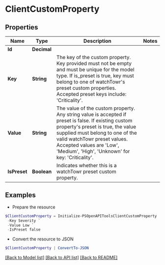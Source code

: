 # ClientCustomProperty
## Properties

Name | Type | Description | Notes
------------ | ------------- | ------------- | -------------
**Id** | **Decimal** |  | 
**Key** | **String** | The key of the custom property. Key provided must not be empty and must be unique for the model type. If is_preset is true, key must belong to one of watchTowr&#39;s preset custom properties. Accepted preset keys include: &#39;Criticality&#39;. | 
**Value** | **String** | The value of the custom property. Any string value is accepted if preset is false. If existing custom property&#39;s preset is true, the value supplied must belong to one of the valid watchTowr preset values. Accepted values are &#39;Low&#39;, &#39;Medium&#39;, &#39;High&#39;, &#39;Unknown&#39; for key: &#39;Criticality&#39;. | 
**IsPreset** | **Boolean** | Indicates whether this is a watchTowr preset custom property. | 

## Examples

- Prepare the resource
```powershell
$ClientCustomProperty = Initialize-PSOpenAPIToolsClientCustomProperty  -Id 1 `
 -Key Severity `
 -Value Low `
 -IsPreset false
```

- Convert the resource to JSON
```powershell
$ClientCustomProperty | ConvertTo-JSON
```

[[Back to Model list]](../README.md#documentation-for-models) [[Back to API list]](../README.md#documentation-for-api-endpoints) [[Back to README]](../README.md)

